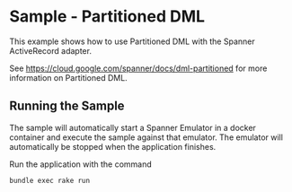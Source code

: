 # Sample - Partitioned DML

This example shows how to use Partitioned DML with the Spanner ActiveRecord adapter.

See https://cloud.google.com/spanner/docs/dml-partitioned for more information on Partitioned DML.

## Running the Sample

The sample will automatically start a Spanner Emulator in a docker container and execute the sample
against that emulator. The emulator will automatically be stopped when the application finishes.

Run the application with the command

```bash
bundle exec rake run
```
